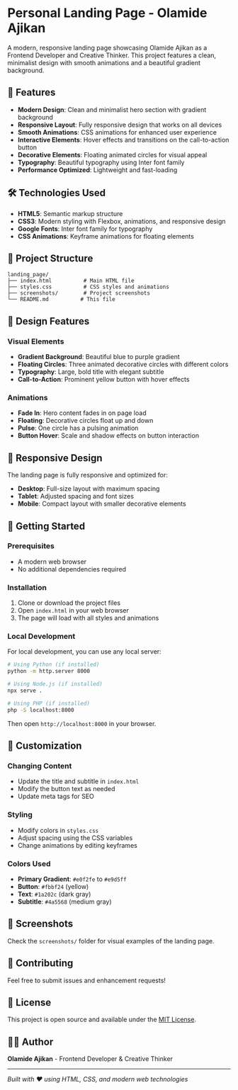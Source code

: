 # Personal Landing Page - Olamide Ajikan

A modern, responsive landing page showcasing Olamide Ajikan as a Frontend Developer and Creative Thinker. This project features a clean, minimalist design with smooth animations and a beautiful gradient background.

## 🚀 Features

- **Modern Design**: Clean and minimalist hero section with gradient background
- **Responsive Layout**: Fully responsive design that works on all devices
- **Smooth Animations**: CSS animations for enhanced user experience
- **Interactive Elements**: Hover effects and transitions on the call-to-action button
- **Decorative Elements**: Floating animated circles for visual appeal
- **Typography**: Beautiful typography using Inter font family
- **Performance Optimized**: Lightweight and fast-loading

## 🛠️ Technologies Used

- **HTML5**: Semantic markup structure
- **CSS3**: Modern styling with Flexbox, animations, and responsive design
- **Google Fonts**: Inter font family for typography
- **CSS Animations**: Keyframe animations for floating elements

## 📁 Project Structure

```
landing_page/
├── index.html          # Main HTML file
├── styles.css          # CSS styles and animations
├── screenshots/        # Project screenshots
└── README.md          # This file
```

## 🎨 Design Features

### Visual Elements
- **Gradient Background**: Beautiful blue to purple gradient
- **Floating Circles**: Three animated decorative circles with different colors
- **Typography**: Large, bold title with elegant subtitle
- **Call-to-Action**: Prominent yellow button with hover effects

### Animations
- **Fade In**: Hero content fades in on page load
- **Floating**: Decorative circles float up and down
- **Pulse**: One circle has a pulsing animation
- **Button Hover**: Scale and shadow effects on button interaction

## 📱 Responsive Design

The landing page is fully responsive and optimized for:
- **Desktop**: Full-size layout with maximum spacing
- **Tablet**: Adjusted spacing and font sizes
- **Mobile**: Compact layout with smaller decorative elements

## 🚀 Getting Started

### Prerequisites
- A modern web browser
- No additional dependencies required

### Installation

1. Clone or download the project files
2. Open `index.html` in your web browser
3. The page will load with all styles and animations

### Local Development

For local development, you can use any local server:

```bash
# Using Python (if installed)
python -m http.server 8000

# Using Node.js (if installed)
npx serve .

# Using PHP (if installed)
php -S localhost:8000
```

Then open `http://localhost:8000` in your browser.

## 🎯 Customization

### Changing Content
- Update the title and subtitle in `index.html`
- Modify the button text as needed
- Update meta tags for SEO

### Styling
- Modify colors in `styles.css`
- Adjust spacing using the CSS variables
- Change animations by editing keyframes

### Colors Used
- **Primary Gradient**: `#e0f2fe` to `#e9d5ff`
- **Button**: `#fbbf24` (yellow)
- **Text**: `#1a202c` (dark gray)
- **Subtitle**: `#4a5568` (medium gray)

## 📸 Screenshots

Check the `screenshots/` folder for visual examples of the landing page.

## 🤝 Contributing

Feel free to submit issues and enhancement requests!

## 📄 License

This project is open source and available under the [MIT License](LICENSE).

## 👨‍💻 Author

**Olamide Ajikan** - Frontend Developer & Creative Thinker

---

*Built with ❤️ using HTML, CSS, and modern web technologies* 